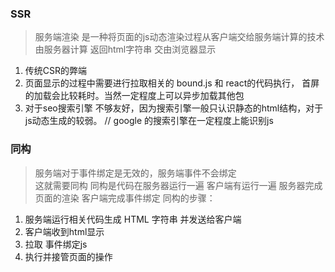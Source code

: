 ### SSR
> 服务端渲染 是一种将页面的js动态渲染过程从客户端交给服务端计算的技术
> 由服务器计算 返回html字符串 交由浏览器显示

1. 传统CSR的弊端
 1. 页面显示的过程中需要进行拉取相关的 bound.js 和 react的代码执行， 首屏的加载会比较耗时。当然一定程度上可以异步加载其他包
 2. 对于seo搜索引擎 不够友好，因为搜索引擎一般只认识静态的html结构，对于js动态生成的较弱。 // google 的搜索引擎在一定程度上能识别js

 ### 同构
 > 服务端对于事件绑定是无效的，服务端事件不会绑定  
 > 这就需要同构 同构是代码在服务器运行一遍 客户端有运行一遍 服务器完成页面的渲染 客户端完成事件绑定
 同构的步骤：
  1. 服务端运行相关代码生成 HTML 字符串 并发送给客户端
  2. 客户端收到html显示
  3. 拉取 事件绑定js
  4. 执行并接管页面的操作
